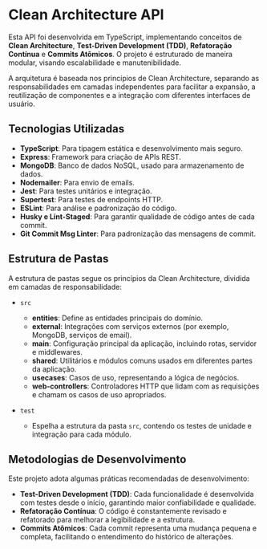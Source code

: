 # Clean Architecture API

Esta API foi desenvolvida em TypeScript, implementando conceitos de **Clean Architecture**, **Test-Driven Development (TDD)**, **Refatoração Contínua** e **Commits Atômicos**. O projeto é estruturado de maneira modular, visando escalabilidade e manutenibilidade.

A arquitetura é baseada nos princípios de Clean Architecture, separando as responsabilidades em camadas independentes para facilitar a expansão, a reutilização de componentes e a integração com diferentes interfaces de usuário.

## Tecnologias Utilizadas

- **TypeScript**: Para tipagem estática e desenvolvimento mais seguro.
- **Express**: Framework para criação de APIs REST.
- **MongoDB**: Banco de dados NoSQL, usado para armazenamento de dados.
- **Nodemailer**: Para envio de emails.
- **Jest**: Para testes unitários e integração.
- **Supertest**: Para testes de endpoints HTTP.
- **ESLint**: Para análise e padronização do código.
- **Husky e Lint-Staged**: Para garantir qualidade de código antes de cada commit.
- **Git Commit Msg Linter**: Para padronização das mensagens de commit.

## Estrutura de Pastas

A estrutura de pastas segue os princípios da Clean Architecture, dividida em camadas de responsabilidade:

- `src`
  - **entities**: Define as entidades principais do domínio.
  - **external**: Integrações com serviços externos (por exemplo, MongoDB, serviços de email).
  - **main**: Configuração principal da aplicação, incluindo rotas, servidor e middlewares.
  - **shared**: Utilitários e módulos comuns usados em diferentes partes da aplicação.
  - **usecases**: Casos de uso, representando a lógica de negócios.
  - **web-controllers**: Controladores HTTP que lidam com as requisições e chamam os casos de uso apropriados.

- `test`
  - Espelha a estrutura da pasta `src`, contendo os testes de unidade e integração para cada módulo.


## Metodologias de Desenvolvimento

Este projeto adota algumas práticas recomendadas de desenvolvimento:

- **Test-Driven Development (TDD)**: Cada funcionalidade é desenvolvida com testes desde o início, garantindo maior confiabilidade e qualidade.
- **Refatoração Contínua**: O código é constantemente revisado e refatorado para melhorar a legibilidade e a estrutura.
- **Commits Atômicos**: Cada commit representa uma mudança pequena e completa, facilitando o entendimento do histórico de alterações.
